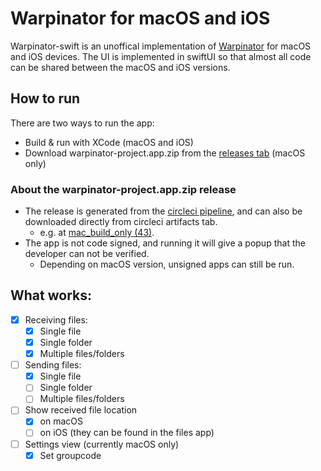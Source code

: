 # Warpinator for macOS and iOS

Warpinator-swift is an unoffical implementation of [Warpinator](https://github.com/linuxmint/warpinator) for macOS and iOS devices. The UI is implemented in swiftUI so that almost all code can be shared between the macOS and iOS versions.

## How to run

There are two ways to run the app:
- Build & run with XCode (macOS and iOS)
- Download warpinator-project.app.zip from the [releases tab](https://github.com/EmanuelKuhn/warpinator-swift/releases) (macOS only)

### About the warpinator-project.app.zip release
  - The release is generated from the [circleci pipeline](https://app.circleci.com/pipelines/github/EmanuelKuhn/warpinator-swift/), and can also be downloaded directly from circleci artifacts tab.
    -  e.g. at [mac_build_only (43)](https://app.circleci.com/pipelines/github/EmanuelKuhn/warpinator-swift/36/workflows/5e301756-4640-4422-8e4b-0b653afeccd8/jobs/43/artifacts).
  - The app is not code signed, and running it will give a popup that the developer can not be verified.
    - Depending on macOS version, unsigned apps can still be run.


## What works:
- [X] Receiving files:
    - [X] Single file
    - [X] Single folder
    - [X] Multiple files/folders
- [ ] Sending files:
    - [X] Single file
    - [ ] Single folder
    - [ ] Multiple files/folders
- [ ] Show received file location
    - [X] on macOS
    - [ ] on iOS (they can be found in the files app)
- [ ] Settings view (currently macOS only)
    - [X] Set groupcode
